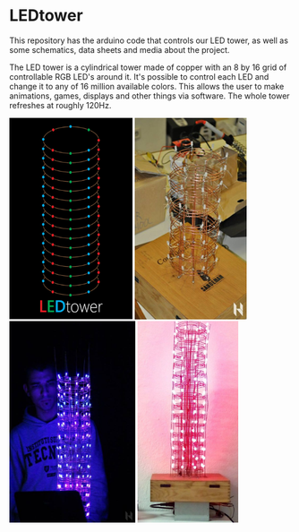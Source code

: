 # LEDtower
This repository has the arduino code that controls our LED tower, as well as some schematics, data sheets and media about the project.

The LED tower is a cylindrical tower made of copper with an 8 by 16 grid of controllable RGB LED's around it.
It's possible to control each LED and change it to any of 16 million available colors. This allows the user to make animations, games, displays and other things via software. The whole tower refreshes at roughly 120Hz.



<a href="url"><img src="https://raw.githubusercontent.com/HackerSchool-IST/LEDtower/master/media/Logo.png" height="360" width="220" ></a> 
<a href="url"><img src="https://raw.githubusercontent.com/HackerSchool-IST/LEDtower/master/media/Tower_construction.jpg" height="360" width="200" ></a>
<a href="url"><img src="https://raw.githubusercontent.com/HackerSchool-IST/LEDtower/master/media/Tower2.jpg" height="360" width="225" ></a>
<a href="url"><img src="https://raw.githubusercontent.com/HackerSchool-IST/LEDtower/master/media/Tower.Red.png" height="360" width="180" ></a>


